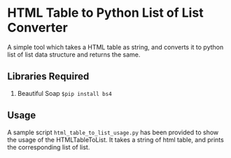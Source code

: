 # HTML Table to Python List of List Converter
A simple tool which takes a HTML table as string, and converts it to python list of list data structure and returns the same.

## Libraries Required
1. Beautiful Soap
`$pip install bs4`

## Usage
A sample script `html_table_to_list_usage.py` has been provided to show the usage of the HTMLTableToList. It takes a string of html table, and prints the corresponding list of list. 